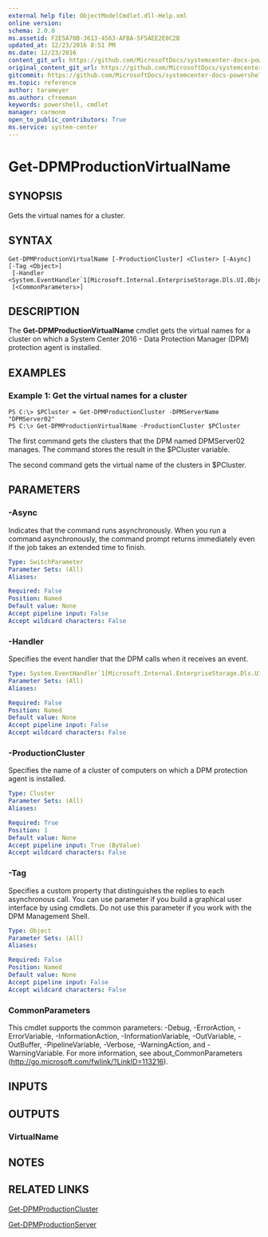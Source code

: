 ```yaml
---
external help file: ObjectModelCmdlet.dll-Help.xml
online version: 
schema: 2.0.0
ms.assetid: F2E5A70B-3613-4563-AFBA-5F5AEE2E0C2B
updated_at: 12/23/2016 8:51 PM
ms.date: 12/23/2016
content_git_url: https://github.com/MicrosoftDocs/systemcenter-docs-powershell/blob/master/systemcenter-cmdlets/SystemCenter2016/DataProtectionManager/vlatest/Get-DPMProductionVirtualName.md
original_content_git_url: https://github.com/MicrosoftDocs/systemcenter-docs-powershell/blob/master/systemcenter-cmdlets/SystemCenter2016/DataProtectionManager/vlatest/Get-DPMProductionVirtualName.md
gitcommit: https://github.com/MicrosoftDocs/systemcenter-docs-powershell/blob/66515d87034fb4944dd2b7035563d20b1b00d010/systemcenter-cmdlets/SystemCenter2016/DataProtectionManager/vlatest/Get-DPMProductionVirtualName.md
ms.topic: reference
author: tarameyer
ms.author: cfreeman
keywords: powershell, cmdlet
manager: carmonm
open_to_public_contributors: True
ms.service: system-center
---
```


# Get-DPMProductionVirtualName

## SYNOPSIS
Gets the virtual names for a cluster.

## SYNTAX

```
Get-DPMProductionVirtualName [-ProductionCluster] <Cluster> [-Async] [-Tag <Object>]
 [-Handler <System.EventHandler`1[Microsoft.Internal.EnterpriseStorage.Dls.UI.ObjectModel.Inquiry.VNInquiryeventArgs]>]
 [<CommonParameters>]
```

## DESCRIPTION
The **Get-DPMProductionVirtualName** cmdlet gets the virtual names for a cluster on which a System Center 2016 - Data Protection Manager (DPM) protection agent is installed.

## EXAMPLES

### Example 1: Get the virtual names for a cluster
```
PS C:\> $PCluster = Get-DPMProductionCluster -DPMServerName "DPMServer02"
PS C:\> Get-DPMProductionVirtualName -ProductionCluster $PCluster
```

The first command gets the clusters that the DPM named DPMServer02 manages.
The command stores the result in the $PCluster variable.

The second command gets the virtual name of the clusters in $PCluster.

## PARAMETERS

### -Async
Indicates that the command runs asynchronously.
When you run a command asynchronously, the command prompt returns immediately even if the job takes an extended time to finish.

```yaml
Type: SwitchParameter
Parameter Sets: (All)
Aliases: 

Required: False
Position: Named
Default value: None
Accept pipeline input: False
Accept wildcard characters: False
```

### -Handler
Specifies the event handler that the DPM calls when it receives an event.

```yaml
Type: System.EventHandler`1[Microsoft.Internal.EnterpriseStorage.Dls.UI.ObjectModel.Inquiry.VNInquiryeventArgs]
Parameter Sets: (All)
Aliases: 

Required: False
Position: Named
Default value: None
Accept pipeline input: False
Accept wildcard characters: False
```

### -ProductionCluster
Specifies the name of a cluster of computers on which a DPM protection agent is installed.

```yaml
Type: Cluster
Parameter Sets: (All)
Aliases: 

Required: True
Position: 1
Default value: None
Accept pipeline input: True (ByValue)
Accept wildcard characters: False
```

### -Tag
Specifies a custom property that distinguishes the replies to each asynchronous call.
You can use parameter if you build a graphical user interface by using cmdlets.
Do not use this parameter if you work with the DPM Management Shell.

```yaml
Type: Object
Parameter Sets: (All)
Aliases: 

Required: False
Position: Named
Default value: None
Accept pipeline input: False
Accept wildcard characters: False
```

### CommonParameters
This cmdlet supports the common parameters: -Debug, -ErrorAction, -ErrorVariable, -InformationAction, -InformationVariable, -OutVariable, -OutBuffer, -PipelineVariable, -Verbose, -WarningAction, and -WarningVariable. For more information, see about_CommonParameters (http://go.microsoft.com/fwlink/?LinkID=113216).

## INPUTS

## OUTPUTS

### VirtualName

## NOTES

## RELATED LINKS

[Get-DPMProductionCluster](xref:SystemCenter2016/DataProtectionManager/vlatest/Get-DPMProductionCluster.md)

[Get-DPMProductionServer](xref:SystemCenter2016/DataProtectionManager/vlatest/Get-DPMProductionServer.md)
